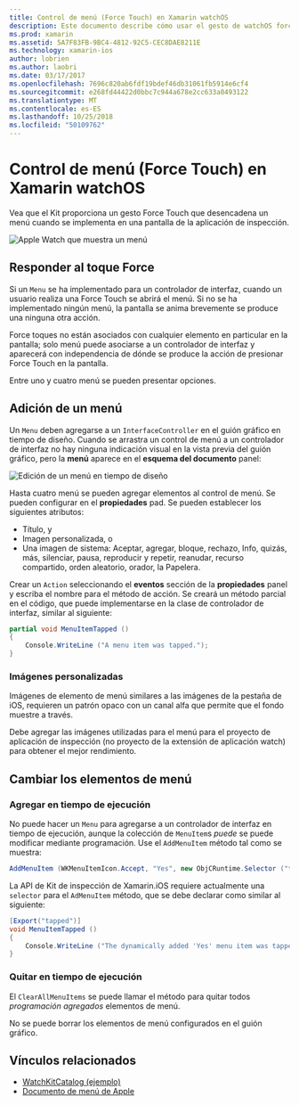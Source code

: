 ```yaml
---
title: Control de menú (Force Touch) en Xamarin watchOS
description: Este documento describe cómo usar el gesto de watchOS force touch en Xamarin. Describe cómo responder a un toque de fuerza, cómo agregar un menú y cambiar los elementos de menú.
ms.prod: xamarin
ms.assetid: 5A7F83FB-9BC4-4812-92C5-CEC8DAE8211E
ms.technology: xamarin-ios
author: lobrien
ms.author: laobri
ms.date: 03/17/2017
ms.openlocfilehash: 7696c820ab6fdf19bdef46db31061fb5914e6cf4
ms.sourcegitcommit: e268fd44422d0bbc7c944a678e2cc633a0493122
ms.translationtype: MT
ms.contentlocale: es-ES
ms.lasthandoff: 10/25/2018
ms.locfileid: "50109762"
---
```

# <a name="watchos-menu-control-force-touch-in-xamarin"></a>Control de menú (Force Touch) en Xamarin watchOS

Vea que el Kit proporciona un gesto Force Touch que desencadena un menú cuando se implementa en una pantalla de la aplicación de inspección.

![](menu-images/menu.png "Apple Watch que muestra un menú")
<!-- watch image courtesy of http://infinitapps.com/bezel/ -->

## <a name="responding-to-force-touch"></a>Responder al toque Force

Si un `Menu` se ha implementado para un controlador de interfaz, cuando un usuario realiza una Force Touch se abrirá el menú. Si no se ha implementado ningún menú, la pantalla se anima brevemente se produce una ninguna otra acción.

Force toques no están asociados con cualquier elemento en particular en la pantalla; solo menú puede asociarse a un controlador de interfaz y aparecerá con independencia de dónde se produce la acción de presionar Force Touch en la pantalla.

Entre uno y cuatro menú se pueden presentar opciones.


## <a name="adding-a-menu"></a>Adición de un menú

Un `Menu` deben agregarse a un `InterfaceController` en el guión gráfico en tiempo de diseño. Cuando se arrastra un control de menú a un controlador de interfaz no hay ninguna indicación visual en la vista previa del guión gráfico, pero la **menú** aparece en el **esquema del documento** panel:

![](menu-images/menu-action.png "Edición de un menú en tiempo de diseño")

Hasta cuatro menú se pueden agregar elementos al control de menú. Se pueden configurar en el **propiedades** pad. Se pueden establecer los siguientes atributos:

- Título, y
- Imagen personalizada, o
- Una imagen de sistema: Aceptar, agregar, bloque, rechazo, Info, quizás, más, silenciar, pausa, reproducir y repetir, reanudar, recurso compartido, orden aleatorio, orador, la Papelera.

Crear un `Action` seleccionando el **eventos** sección de la **propiedades** panel y escriba el nombre para el método de acción. Se creará un método parcial en el código, que puede implementarse en la clase de controlador de interfaz, similar al siguiente:

```csharp
partial void MenuItemTapped ()
{
    Console.WriteLine ("A menu item was tapped.");
}
```

### <a name="custom-images"></a>Imágenes personalizadas

Imágenes de elemento de menú similares a las imágenes de la pestaña de iOS, requieren un patrón opaco con un canal alfa que permite que el fondo muestre a través.

Debe agregar las imágenes utilizadas para el menú para el proyecto de aplicación de inspección (no proyecto de la extensión de aplicación watch) para obtener el mejor rendimiento.


## <a name="changing-the-menu-items"></a>Cambiar los elementos de menú

<!--
### Design Time Items

Menu items added the storyboard can be shown and hidden programmatically.
-->

### <a name="adding-at-runtime"></a>Agregar en tiempo de ejecución

No puede hacer un `Menu` para agregarse a un controlador de interfaz en tiempo de ejecución, aunque la colección de `MenuItem`s *puede* se puede modificar mediante programación.
Use el `AddMenuItem` método tal como se muestra:

```csharp
AddMenuItem (WKMenuItemIcon.Accept, "Yes", new ObjCRuntime.Selector ("tapped"));
```

La API de Kit de inspección de Xamarin.iOS requiere actualmente una `selector` para el `AdMenuItem` método, que se debe declarar como similar al siguiente:

```csharp
[Export("tapped")]
void MenuItemTapped ()
{
    Console.WriteLine ("The dynamically added 'Yes' menu item was tapped.");
}
```

### <a name="removing-at-runtime"></a>Quitar en tiempo de ejecución

El `ClearAllMenuItems` se puede llamar el método para quitar todos *programación agregados* elementos de menú.

No se puede borrar los elementos de menú configurados en el guión gráfico.



## <a name="related-links"></a>Vínculos relacionados

- [WatchKitCatalog (ejemplo)](https://developer.xamarin.com/samples/monotouch/watchOS/WatchKitCatalog/)
- [Documento de menú de Apple](https://developer.apple.com/library/prerelease/ios/documentation/General/Conceptual/WatchKitProgrammingGuide/Menus.html)
